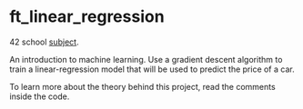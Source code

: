 # ft_linear_regression

42 school [subject](https://cdn.intra.42.fr/pdf/pdf/60830/en.subject.pdf).

An introduction to machine learning. Use a gradient descent algorithm to train a linear-regression model that will be used to predict the price of a car.

To learn more about the theory behind this project, read the comments inside the code.
